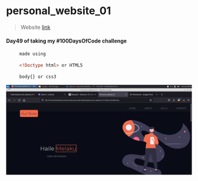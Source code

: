 # personal_website_01



>Website [link ](https://haile-08.github.io/personal_website_01/)

#### Day49 of taking my #100DaysOfCode challenge 

````bash
     made using 
````
```html
     <!Doctype html> or HTML5
````
```css
     body{} or css3
```

![website](images/pw_01.png)